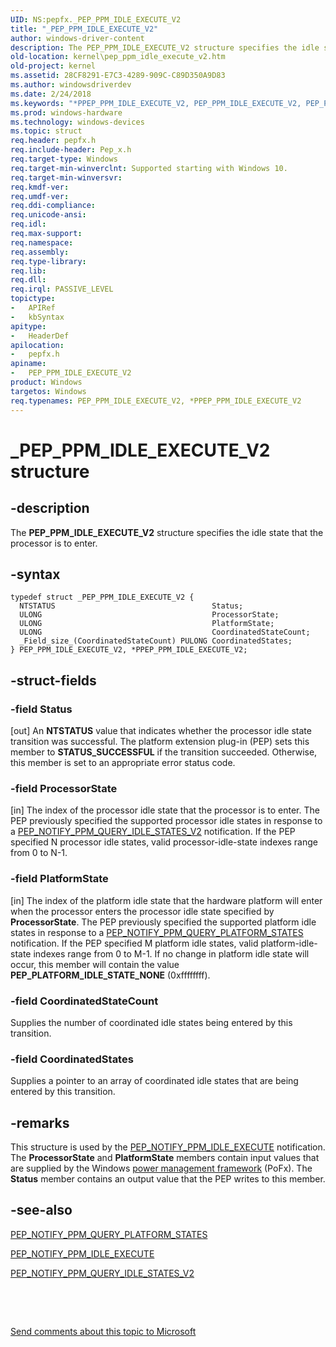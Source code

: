 ```yaml
---
UID: NS:pepfx._PEP_PPM_IDLE_EXECUTE_V2
title: "_PEP_PPM_IDLE_EXECUTE_V2"
author: windows-driver-content
description: The PEP_PPM_IDLE_EXECUTE_V2 structure specifies the idle state that the processor is to enter.
old-location: kernel\pep_ppm_idle_execute_v2.htm
old-project: kernel
ms.assetid: 28CF8291-E7C3-4289-909C-C89D350A9D83
ms.author: windowsdriverdev
ms.date: 2/24/2018
ms.keywords: "*PPEP_PPM_IDLE_EXECUTE_V2, PEP_PPM_IDLE_EXECUTE_V2, PEP_PPM_IDLE_EXECUTE_V2 structure [Kernel-Mode Driver Architecture], PPEP_PPM_IDLE_EXECUTE_V2, PPEP_PPM_IDLE_EXECUTE_V2 structure pointer [Kernel-Mode Driver Architecture], _PEP_PPM_IDLE_EXECUTE_V2, kernel.pep_ppm_idle_execute_v2, pepfx/PEP_PPM_IDLE_EXECUTE_V2, pepfx/PPEP_PPM_IDLE_EXECUTE_V2"
ms.prod: windows-hardware
ms.technology: windows-devices
ms.topic: struct
req.header: pepfx.h
req.include-header: Pep_x.h
req.target-type: Windows
req.target-min-winverclnt: Supported starting with Windows 10.
req.target-min-winversvr: 
req.kmdf-ver: 
req.umdf-ver: 
req.ddi-compliance: 
req.unicode-ansi: 
req.idl: 
req.max-support: 
req.namespace: 
req.assembly: 
req.type-library: 
req.lib: 
req.dll: 
req.irql: PASSIVE_LEVEL
topictype:
-	APIRef
-	kbSyntax
apitype:
-	HeaderDef
apilocation:
-	pepfx.h
apiname:
-	PEP_PPM_IDLE_EXECUTE_V2
product: Windows
targetos: Windows
req.typenames: PEP_PPM_IDLE_EXECUTE_V2, *PPEP_PPM_IDLE_EXECUTE_V2
---
```


# _PEP_PPM_IDLE_EXECUTE_V2 structure


## -description


The <b>PEP_PPM_IDLE_EXECUTE_V2</b> structure specifies the idle state that the processor is to enter.


## -syntax


````
typedef struct _PEP_PPM_IDLE_EXECUTE_V2 {
  NTSTATUS                                   Status;
  ULONG                                      ProcessorState;
  ULONG                                      PlatformState;
  ULONG                                      CoordinatedStateCount;
  _Field_size_(CoordinatedStateCount) PULONG CoordinatedStates;
} PEP_PPM_IDLE_EXECUTE_V2, *PPEP_PPM_IDLE_EXECUTE_V2;
````


## -struct-fields




### -field Status

[out] An <b>NTSTATUS</b> value that indicates whether the processor idle state transition was successful. The platform extension plug-in (PEP) sets this member to <b>STATUS_SUCCESSFUL</b> if the transition succeeded. Otherwise, this member is set to an appropriate error status code.


### -field ProcessorState

[in] The index of the processor idle state that the processor is to enter. The PEP previously specified the supported processor idle states in response to a <a href="https://msdn.microsoft.com/en-us/library/windows/hardware/mt186824">PEP_NOTIFY_PPM_QUERY_IDLE_STATES_V2</a> notification. If the PEP specified N processor idle states, valid processor-idle-state indexes range from 0 to N-1.


### -field PlatformState

[in] The index of the platform idle state that the hardware platform will enter when the processor enters the processor idle state specified by <b>ProcessorState</b>. The PEP previously specified the supported platform idle states in response to a <a href="https://msdn.microsoft.com/en-us/library/windows/hardware/mt186826">PEP_NOTIFY_PPM_QUERY_PLATFORM_STATES</a> notification. If the PEP specified M platform idle states, valid platform-idle-state indexes range from 0 to M-1. If no change in platform idle state will occur, this member will contain the value <b>PEP_PLATFORM_IDLE_STATE_NONE</b> (0xffffffff).


### -field CoordinatedStateCount

Supplies the number of coordinated idle states being entered by this transition.


### -field CoordinatedStates

Supplies a pointer to an array of coordinated idle states that are being entered by this transition.


## -remarks



This structure is used by the <a href="https://msdn.microsoft.com/en-us/library/windows/hardware/mt186807">PEP_NOTIFY_PPM_IDLE_EXECUTE</a> notification. The <b>ProcessorState</b> and <b>PlatformState</b> members contain input values that are supplied by the Windows <a href="https://msdn.microsoft.com/B08F8ABF-FD43-434C-A345-337FBB799D9B">power management framework</a> (PoFx). The <b>Status</b> member contains an output value that the PEP writes to this member.




## -see-also

<a href="https://msdn.microsoft.com/en-us/library/windows/hardware/mt186826">PEP_NOTIFY_PPM_QUERY_PLATFORM_STATES</a>



<a href="https://msdn.microsoft.com/en-us/library/windows/hardware/mt186807">PEP_NOTIFY_PPM_IDLE_EXECUTE</a>



<a href="https://msdn.microsoft.com/en-us/library/windows/hardware/mt186824">PEP_NOTIFY_PPM_QUERY_IDLE_STATES_V2</a>



 

 

<a href="mailto:wsddocfb@microsoft.com?subject=Documentation%20feedback [kernel\kernel]:%20PEP_PPM_IDLE_EXECUTE_V2 structure%20 RELEASE:%20(2/24/2018)&amp;body=%0A%0APRIVACY STATEMENT%0A%0AWe use your feedback to improve the documentation. We don't use your email address for any other purpose, and we'll remove your email address from our system after the issue that you're reporting is fixed. While we're working to fix this issue, we might send you an email message to ask for more info. Later, we might also send you an email message to let you know that we've addressed your feedback.%0A%0AFor more info about Microsoft's privacy policy, see http://privacy.microsoft.com/en-us/default.aspx." title="Send comments about this topic to Microsoft">Send comments about this topic to Microsoft</a>

